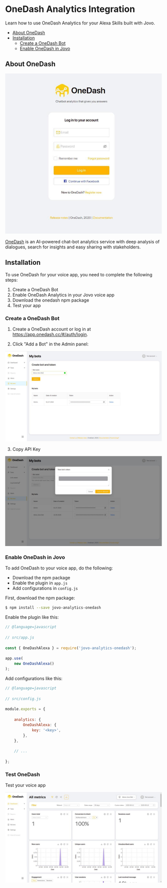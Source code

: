 # OneDash Analytics Integration

Learn how to use OneDash Analytics for your Alexa Skills built with Jovo.

* [About OneDash](#about-onedash)
* [Installation](#installation)
   * [Create a OneDash Bot](#create-a-onedash-bot)
   * [Enable OneDash in Jovo](#enable-onedash-in-jovo)


## About OneDash

![OneDash Website](./img/onedash-home.jpg)

[OneDash](https://app.onedash.cc/) is an AI-powered chat-bot analytics service with deep analysis of dialogues, search for insights and easy sharing with stakeholders.

## Installation

To use OneDash for your voice app, you need to complete the following steps:

1. Create a OneDash Bot
2. Enable OneDash Analytics in your Jovo voice app
3. Download the onedash npm package
4. Test your app

### Create a OneDash Bot

1. Create a OneDash account or log in at https://app.onedash.cc/#/auth/login.

2. Click "Add a Bot" in the Admin panel:

![OneDash Add a Bot](./img/create-bot.jpg)


3. Copy API Key

![OneDash Copy API Key](./img/copy-token.jpg)

### Enable OneDash in Jovo

To add OneDash to your voice app, do the following:

* Download the npm package
* Enable the plugin in `app.js`
* Add configurations in `config.js`

First, download the npm package:

```sh
$ npm install --save jovo-analytics-onedash
```

Enable the plugin like this:

```javascript
// @language=javascript

// src/app.js

const { OneDashAlexa } = require('jovo-analytics-onedash');

app.use(
    new OneDashAlexa()
);
```

Add configurations like this:

```javascript
// @language=javascript

// src/config.js

module.exports = {
    
    analytics: {
        OneDashAlexa: {
            key: '<key>',
        },
    },

    // ...

};
```

### Test OneDash

Test your voice app

![OneDash Test](./img/example.jpg)